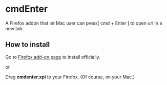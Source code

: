 # cmdEnter

A Firefox addon that let Mac user can press[ cmd + Enter ] to open url in a new tab.

## How to install

Go to [Firefox add-on page](https://addons.mozilla.org/firefox/addon/cmdenterformac/) to install officially.

or
 
Drag **cmdenter.xpi** to your Firefox. (Of course, on your Mac.)

